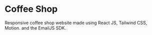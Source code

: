# Coffee Shop
Responsive coffee shop website made using React JS, Tailwind CSS, Motion. and the EmailJS SDK.